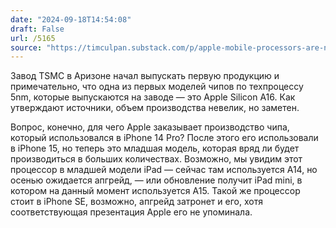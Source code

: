 ```yaml
---
date: "2024-09-18T14:54:08"
draft: False
url: /5165
source: "https://timculpan.substack.com/p/apple-mobile-processors-are-now-made"
---
```


Завод TSMC в Аризоне начал выпускать первую продукцию и примечательно, что одна из первых моделей чипов по техпроцессу 5nm, которые выпускаются на заводе — это Apple Silicon A16. Как утверждают источники, объем производства невелик, но заметен.

Вопрос, конечно, для чего Apple заказывает производство чипа, который использовался в iPhone 14 Pro? После этого его использовали в iPhone 15, но теперь это младшая модель, которая вряд ли будет производиться в больших количествах. Возможно, мы увидим этот процессор в младшей модели iPad — сейчас там используется A14, но осенью ожидается апгрейд, — или обновление получит iPad mini, в котором на данный момент используется A15. Такой же процессор стоит в iPhone SE, возможно, апгрейд затронет и его, хотя соответствующая презентация Apple его не упоминала.
